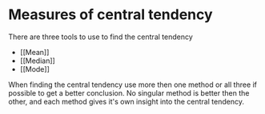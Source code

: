 # Measures of central tendency
There are three tools to use to find the central tendency
- [[Mean]]
- [[Median]]
- [[Mode]]

When finding the central tendency use more then one method or all three if possible to get a better conclusion.
No singular method is better then the other, and each method gives it's own insight into the central tendency.
